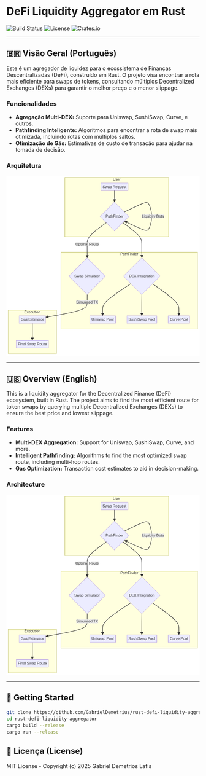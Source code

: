 # DeFi Liquidity Aggregator em Rust

![Build Status](https://img.shields.io/github/actions/workflow/status/GabrielDemetrius/rust-defi-liquidity-aggregator/rust.yml?branch=main&style=for-the-badge) ![License](https://img.shields.io/github/license/GabrielDemetrius/rust-defi-liquidity-aggregator?style=for-the-badge) ![Crates.io](https://img.shields.io/crates/v/defi-liquidity-aggregator?style=for-the-badge)

---

## 🇧🇷 Visão Geral (Português)

Este é um agregador de liquidez para o ecossistema de Finanças Descentralizadas (DeFi), construído em Rust. O projeto visa encontrar a rota mais eficiente para swaps de tokens, consultando múltiplos Decentralized Exchanges (DEXs) para garantir o melhor preço e o menor slippage.

### Funcionalidades
- **Agregação Multi-DEX:** Suporte para Uniswap, SushiSwap, Curve, e outros.
- **Pathfinding Inteligente:** Algoritmos para encontrar a rota de swap mais otimizada, incluindo rotas com múltiplos saltos.
- **Otimização de Gás:** Estimativas de custo de transação para ajudar na tomada de decisão.

### Arquitetura
![Arquitetura do Agregador DeFi](docs/architecture.png)

---

## 🇺🇸 Overview (English)

This is a liquidity aggregator for the Decentralized Finance (DeFi) ecosystem, built in Rust. The project aims to find the most efficient route for token swaps by querying multiple Decentralized Exchanges (DEXs) to ensure the best price and lowest slippage.

### Features
- **Multi-DEX Aggregation:** Support for Uniswap, SushiSwap, Curve, and more.
- **Intelligent Pathfinding:** Algorithms to find the most optimized swap route, including multi-hop routes.
- **Gas Optimization:** Transaction cost estimates to aid in decision-making.

### Architecture
![DeFi Aggregator Architecture](docs/architecture.png)

---

## 🚀 Getting Started

```sh
git clone https://github.com/GabrielDemetrius/rust-defi-liquidity-aggregator.git
cd rust-defi-liquidity-aggregator
cargo build --release
cargo run --release
```

## 📜 Licença (License)

MIT License - Copyright (c) 2025 Gabriel Demetrios Lafis
